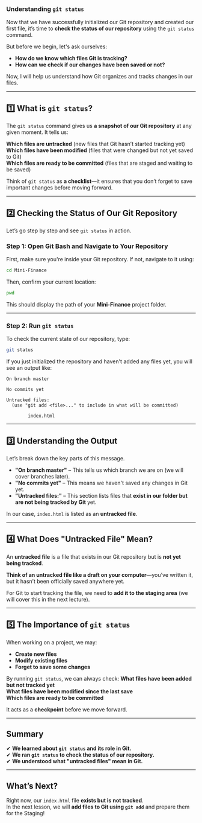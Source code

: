### **Understanding `git status`**  

Now that we have successfully initialized our Git repository and created our first file, it’s time to **check the status of our repository** using the `git status` command.  

But before we begin, let's ask ourselves:  

- **How do we know which files Git is tracking?**  
- **How can we check if our changes have been saved or not?**  

Now, I will help us understand how Git organizes and tracks changes in our files.

---

## **1️⃣ What is `git status`?**  
The `git status` command gives us **a snapshot of our Git repository** at any given moment. It tells us:  

**Which files are untracked** (new files that Git hasn’t started tracking yet)  
**Which files have been modified** (files that were changed but not yet saved to Git)  
**Which files are ready to be committed** (files that are staged and waiting to be saved)  

Think of `git status` as **a checklist**—it ensures that you don’t forget to save important changes before moving forward.

---

## **2️⃣ Checking the Status of Our Git Repository**
Let’s go step by step and see `git status` in action.

### **Step 1: Open Git Bash and Navigate to Your Repository**
First, make sure you're inside your Git repository. If not, navigate to it using:

```bash
cd Mini-Finance
```

Then, confirm your current location:

```bash
pwd
```

This should display the path of your **Mini-Finance** project folder.

---

### **Step 2: Run `git status`**
To check the current state of our repository, type:

```bash
git status
```

If you just initialized the repository and haven't added any files yet, you will see an output like:

```
On branch master

No commits yet

Untracked files:
  (use "git add <file>..." to include in what will be committed)

        index.html
```

---

## **3️⃣ Understanding the Output**
Let’s break down the key parts of this message.

- **"On branch master"** – This tells us which branch we are on (we will cover branches later).  
- **"No commits yet"** – This means we haven't saved any changes in Git yet.  
- **"Untracked files:"** – This section lists files that **exist in our folder but are not being tracked by Git** yet.  

In our case, `index.html` is listed as an **untracked file**.

---

## **4️⃣ What Does "Untracked File" Mean?**
An **untracked file** is a file that exists in our Git repository but is **not yet being tracked**.  

**Think of an untracked file like a draft on your computer**—you’ve written it, but it hasn’t been officially saved anywhere yet.

For Git to start tracking the file, we need to **add it to the staging area** (we will cover this in the next lecture).

---

## **5️⃣ The Importance of `git status`**
When working on a project, we may:
- **Create new files**
- **Modify existing files**
- **Forget to save some changes**

By running `git status`, we can always check:
**What files have been added but not tracked yet**  
**What files have been modified since the last save**  
**Which files are ready to be committed**  

It acts as a **checkpoint** before we move forward.

---

## **Summary**
✔ **We learned about `git status` and its role in Git.**  
✔ **We ran `git status` to check the status of our repository.**  
✔ **We understood what "untracked files" mean in Git.**  

---

## **What’s Next?**
Right now, our `index.html` file **exists but is not tracked**.  
In the next lesson, we will **add files to Git using `git add`** and prepare them for the Staging!
